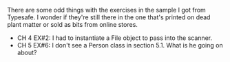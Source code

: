 There are some odd things with the exercises in the sample I got from Typesafe.
I wonder if they're still there in the one that's printed on dead plant matter
or sold as bits from online stores.

* CH 4 EX#2: I had to instantiate a File object to pass
  into the scanner.
* CH 5 EX#6: I don't see a Person class in section 5.1. What is he going on
  about?
